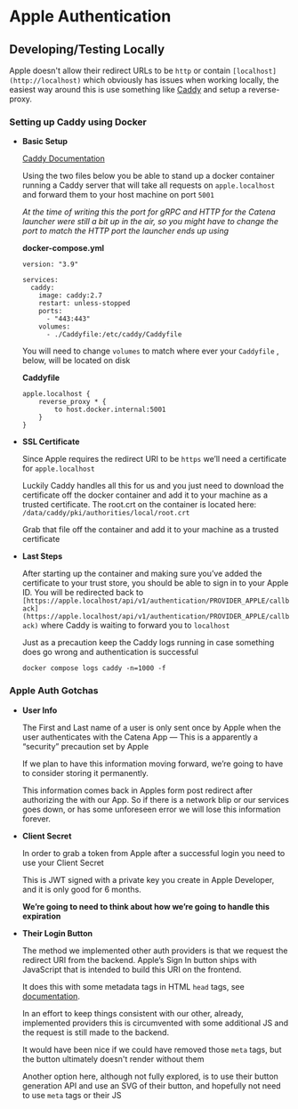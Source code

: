 # Apple Authentication

## Developing/Testing Locally

Apple doesn't allow their redirect URLs to be `http` or contain `[localhost](http://localhost)` which obviously has issues when working locally, the easiest way around this is use something like [Caddy](https://caddyserver.com/) and setup a reverse-proxy.

### Setting up Caddy using Docker

- **Basic Setup**

  [Caddy Documentation](https://caddyserver.com/docs/running#docker-compose)

  Using the two files below you be able to stand up a docker container running a Caddy server that will take all requests on `apple.localhost` and forward them to your host machine on port `5001`

  *At the time of writing this the port for gRPC and HTTP for the Catena launcher were still a bit up in the air, so you might have to change the port to match the HTTP port the launcher ends up using*

  **docker-compose.yml**

    ```docker
    version: "3.9"
    
    services:
      caddy:
        image: caddy:2.7
        restart: unless-stopped
        ports:
          - "443:443"
        volumes:
          - ./Caddyfile:/etc/caddy/Caddyfile
    ```

  You will need to change `volumes` to match where ever your `Caddyfile` , below, will be located on disk

  **Caddyfile**

    ```
    apple.localhost {
    	reverse_proxy * {
    		to host.docker.internal:5001
    	}
    }
    ```

- **SSL Certificate**

  Since Apple requires the redirect URI to be `https` we’ll need a certificate for `apple.localhost`

  Luckily Caddy handles all this for us and you just need to download the certificate off the docker container and add it to your machine as a trusted certificate. The root.crt on the container is located here: `/data/caddy/pki/authorities/local/root.crt`

  Grab that file off the container and add it to your machine as a trusted certificate

- **Last Steps**

  After starting up the container and making sure you’ve added the certificate to your trust store, you should be able to sign in to your Apple ID. You will be redirected back to `[https://apple.localhost/api/v1/authentication/PROVIDER_APPLE/callback](https://apple.localhost/api/v1/authentication/PROVIDER_APPLE/callback)` where Caddy is waiting to forward you to `localhost`

  Just as a precaution keep the Caddy logs running in case something does go wrong and authentication is successful

  `docker compose logs caddy -n=1000 -f`


### Apple Auth Gotchas

- **User Info**

  The First and Last name of a user is only sent once by Apple when the user authenticates with the Catena App — This is a apparently a “security” precaution set by Apple

  If we plan to have this information moving forward, we’re going to have to consider storing it permanently.

  This information comes back in Apples form post redirect after authorizing the with our App. So if there is a network blip or our services goes down, or has some unforeseen error we will lose this information forever.

- **Client Secret**

  In order to grab a token from Apple after a successful login you need to use your Client Secret

  This is JWT signed with a private key you create in Apple Developer, and it is only good for 6 months.

  **We’re going to need to think about how we’re going to handle this expiration**

- **Their Login Button**

  The method we implemented other auth providers is that we request the redirect URI from the backend. Apple’s Sign In button ships with JavaScript that is intended to build this URI on the frontend.

  It does this with some metadata tags in HTML `head` tags, see [documentation](https://developer.apple.com/documentation/sign_in_with_apple/displaying_sign_in_with_apple_buttons_on_the_web#3333109).

  In an effort to keep things consistent with our other, already, implemented providers this is circumvented with some additional JS and the request is still made to the backend.

  It would have been nice if we could have removed those `meta` tags, but the button ultimately doesn't render without them

  Another option here, although not fully explored, is to use their button generation API and use an SVG of their button, and hopefully not need to use `meta` tags or their JS